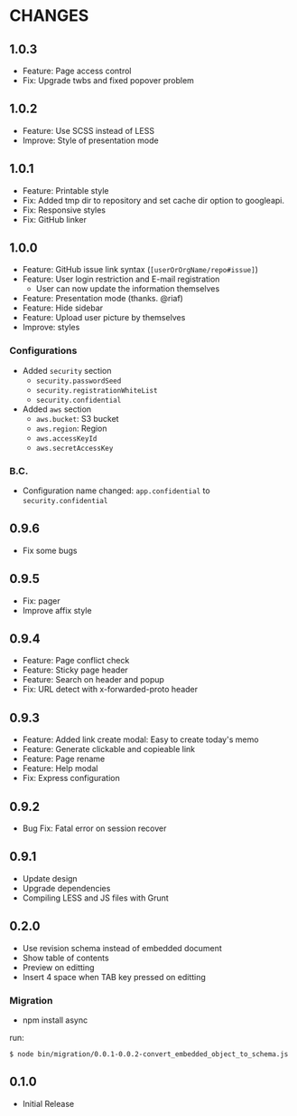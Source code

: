 CHANGES
========

## 1.0.3

* Feature: Page access control
* Fix: Upgrade twbs and fixed popover problem

## 1.0.2

* Feature: Use SCSS instead of LESS
* Improve: Style of presentation mode

## 1.0.1

* Feature: Printable style
* Fix: Added tmp dir to repository and set cache dir option to googleapi.
* Fix: Responsive styles
* Fix: GitHub linker

## 1.0.0

* Feature: GitHub issue link syntax (`[userOrOrgName/repo#issue]`)
* Feature: User login restriction and E-mail registration
    * User can now update the information themselves
* Feature: Presentation mode (thanks. @riaf)
* Feature: Hide sidebar
* Feature: Upload user picture by themselves
* Improve: styles

### Configurations

* Added `security` section
    * `security.passwordSeed`
    * `security.registrationWhiteList`
    * `security.confidential`
* Added `aws` section
    * `aws.bucket`: S3 bucket
    * `aws.region`: Region
    * `aws.accessKeyId`
    * `aws.secretAccessKey`

### B.C.

* Configuration name changed: `app.confidential` to `security.confidential`


## 0.9.6

* Fix some bugs

## 0.9.5

* Fix: pager
* Improve affix style

## 0.9.4

* Feature: Page conflict check
* Feature: Sticky page header
* Feature: Search on header and popup
* Fix: URL detect with x-forwarded-proto header

## 0.9.3

* Feature: Added link create modal: Easy to create today's memo
* Feature: Generate clickable and copieable link
* Feature: Page rename
* Feature: Help modal
* Fix: Express configuration

## 0.9.2

* Bug Fix: Fatal error on session recover

## 0.9.1

* Update design
* Upgrade dependencies
* Compiling LESS and JS files with Grunt

## 0.2.0

* Use revision schema instead of embedded document
* Show table of contents
* Preview on editting
* Insert 4 space when TAB key pressed on editting


### Migration

* npm install async

run:

    $ node bin/migration/0.0.1-0.0.2-convert_embedded_object_to_schema.js

## 0.1.0

* Initial Release
